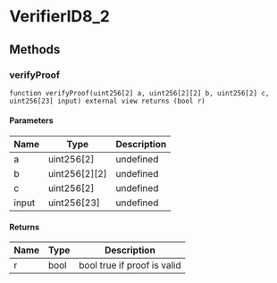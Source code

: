 # VerifierID8_2









## Methods

### verifyProof

```solidity
function verifyProof(uint256[2] a, uint256[2][2] b, uint256[2] c, uint256[23] input) external view returns (bool r)
```





#### Parameters

| Name | Type | Description |
|---|---|---|
| a | uint256[2] | undefined
| b | uint256[2][2] | undefined
| c | uint256[2] | undefined
| input | uint256[23] | undefined

#### Returns

| Name | Type | Description |
|---|---|---|
| r | bool |  bool true if proof is valid




